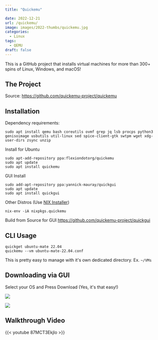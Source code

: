 ```yaml
---
title: "Quickemu"

date: 2022-12-21
url: /quickemu/
image: images/2022-thumbs/quickemu.jpg
categories:
  - Linux
tags:
  - QEMU
draft: false
---
```

This is a GitHub project that installs virtual machines for more than 300+ spins of Linux, Windows, and macOS!
<!--more-->

## The Project

Source: <https://github.com/quickemu-project/quickemu>

## Installation

Dependency requirements:

```
sudo apt install qemu bash coreutils ovmf grep jq lsb procps python3 genisoimage usbutils util-linux sed spice-client-gtk swtpm wget xdg-user-dirs zsync unzip
```

Install for Ubuntu 

```
sudo apt-add-repository ppa:flexiondotorg/quickemu
sudo apt update
sudo apt install quickemu
```

GUI Install

```
sudo add-apt-repository ppa:yannick-mauray/quickgui
sudo apt update
sudo apt install quickgui
```

Other Distros (Use [NIX Installer](https://christitus.com/nix-package-manager/))

```
nix-env -iA nixpkgs.quickemu
```

Build from Source for GUI <https://github.com/quickemu-project/quickgui>

## CLI Usage 

```
quickget ubuntu-mate 22.04
quickemu --vm ubuntu-mate-22.04.conf
```

This is pretty easy to manage with it's own dedicated directory. Ex. `~/VMs`

## Downloading via GUI

Select your OS and Press Download (Yes, it's that easy!)

![](/images/2022/quickemu/quickgui.png)

![](/images/2022/quickemu/kubuntu-download.png)


## Walkthrough Video

{{< youtube 87MCT3Ekjlo >}}
